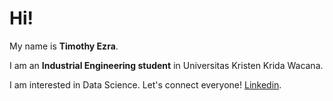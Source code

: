 # Hi! 

My name is **Timothy Ezra**.

I am an **Industrial Engineering student** in Universitas Kristen Krida Wacana.

I am interested in Data Science. Let's connect everyone! [Linkedin](https://www.linkedin.com/in/timezra/).
